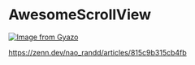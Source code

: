 # AwesomeScrollView

[![Image from Gyazo](https://i.gyazo.com/c8c293aeb034da0768dfba311e1219fb.gif)](https://gyazo.com/c8c293aeb034da0768dfba311e1219fb)

https://zenn.dev/nao_randd/articles/815c9b315cb4fb
